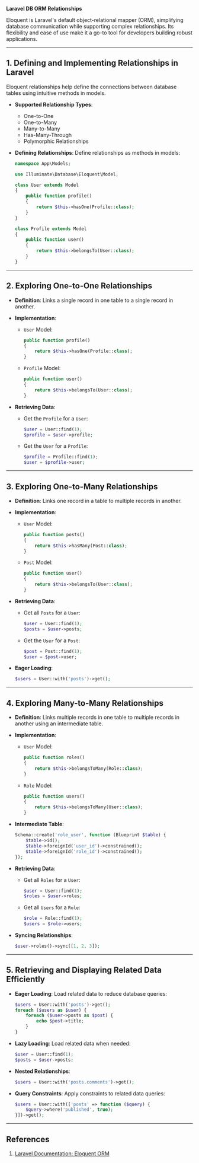 **Laravel DB ORM Relationships**

Eloquent is Laravel's default object-relational mapper (ORM), simplifying database communication while supporting complex relationships. Its flexibility and ease of use make it a go-to tool for developers building robust applications.

---

## **1. Defining and Implementing Relationships in Laravel**
Eloquent relationships help define the connections between database tables using intuitive methods in models.

- **Supported Relationship Types**:
    - One-to-One
    - One-to-Many
    - Many-to-Many
    - Has-Many-Through
    - Polymorphic Relationships

- **Defining Relationships**:
  Define relationships as methods in models:
  ```php
  namespace App\Models;

  use Illuminate\Database\Eloquent\Model;

  class User extends Model
  {
      public function profile()
      {
          return $this->hasOne(Profile::class);
      }
  }

  class Profile extends Model
  {
      public function user()
      {
          return $this->belongsTo(User::class);
      }
  }
  ```

---

## **2. Exploring One-to-One Relationships**

- **Definition**: Links a single record in one table to a single record in another.

- **Implementation**:
    - `User` Model:
      ```php
      public function profile()
      {
          return $this->hasOne(Profile::class);
      }
      ```
    - `Profile` Model:
      ```php
      public function user()
      {
          return $this->belongsTo(User::class);
      }
      ```

- **Retrieving Data**:
    - Get the `Profile` for a `User`:
      ```php
      $user = User::find(1);
      $profile = $user->profile;
      ```
    - Get the `User` for a `Profile`:
      ```php
      $profile = Profile::find(1);
      $user = $profile->user;
      ```

---

## **3. Exploring One-to-Many Relationships**

- **Definition**: Links one record in a table to multiple records in another.

- **Implementation**:
    - `User` Model:
      ```php
      public function posts()
      {
          return $this->hasMany(Post::class);
      }
      ```
    - `Post` Model:
      ```php
      public function user()
      {
          return $this->belongsTo(User::class);
      }
      ```

- **Retrieving Data**:
    - Get all `Posts` for a `User`:
      ```php
      $user = User::find(1);
      $posts = $user->posts;
      ```
    - Get the `User` for a `Post`:
      ```php
      $post = Post::find(1);
      $user = $post->user;
      ```

- **Eager Loading**:
  ```php
  $users = User::with('posts')->get();
  ```

---

## **4. Exploring Many-to-Many Relationships**

- **Definition**: Links multiple records in one table to multiple records in another using an intermediate table.

- **Implementation**:
    - `User` Model:
      ```php
      public function roles()
      {
          return $this->belongsToMany(Role::class);
      }
      ```
    - `Role` Model:
      ```php
      public function users()
      {
          return $this->belongsToMany(User::class);
      }
      ```

- **Intermediate Table**:
  ```php
  Schema::create('role_user', function (Blueprint $table) {
      $table->id();
      $table->foreignId('user_id')->constrained();
      $table->foreignId('role_id')->constrained();
  });
  ```

- **Retrieving Data**:
    - Get all `Roles` for a `User`:
      ```php
      $user = User::find(1);
      $roles = $user->roles;
      ```
    - Get all `Users` for a `Role`:
      ```php
      $role = Role::find(1);
      $users = $role->users;
      ```

- **Syncing Relationships**:
  ```php
  $user->roles()->sync([1, 2, 3]);
  ```

---

## **5. Retrieving and Displaying Related Data Efficiently**

- **Eager Loading**:
  Load related data to reduce database queries:
  ```php
  $users = User::with('posts')->get();
  foreach ($users as $user) {
      foreach ($user->posts as $post) {
          echo $post->title;
      }
  }
  ```

- **Lazy Loading**:
  Load related data when needed:
  ```php
  $user = User::find(1);
  $posts = $user->posts;
  ```

- **Nested Relationships**:
  ```php
  $users = User::with('posts.comments')->get();
  ```

- **Query Constraints**:
  Apply constraints to related data queries:
  ```php
  $users = User::with(['posts' => function ($query) {
      $query->where('published', true);
  }])->get();
  ```

---

## **References**
1. [Laravel Documentation: Eloquent ORM](https://laravel.com/docs/11.x/eloquent)

